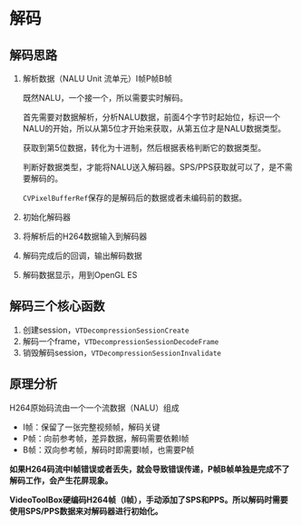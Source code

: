 # 解码

## 解码思路

1. 解析数据（NALU Unit 流单元）I帧P帧B帧

   既然NALU，一个接一个，所以需要实时解码。

   首先需要对数据解析，分析NALU数据，前面4个字节时起始位，标识一个NALU的开始，所以从第5位才开始来获取，从第五位才是NALU数据类型。

   获取到第5位数据，转化为十进制，然后根据表格判断它的数据类型。

   判断好数据类型，才能将NALU送入解码器。SPS/PPS获取就可以了，是不需要解码的。

   `CVPixelBufferRef`保存的是解码后的数据或者未编码前的数据。

2. 初始化解码器

3. 将解析后的H264数据输入到解码器

4. 解码完成后的回调，输出解码数据

5. 解码数据显示，用到OpenGL ES

## 解码三个核心函数

1. 创建session，`VTDecompressionSessionCreate`
2. 解码一个frame，`VTDecompressionSessionDecodeFrame`
3. 销毁解码session，`VTDecompressionSessionInvalidate`

## 原理分析

H264原始码流由一个一个流数据（NALU）组成

- I帧：保留了一张完整视频帧，解码关键
- P帧：向前参考帧，差异数据，解码需要依赖I帧
- B帧：双向参考帧，解码时即需要I帧，也需要P帧

**如果H264码流中I帧错误或者丢失，就会导致错误传递，P帧B帧单独是完成不了解码工作，会产生花屏现象。**

**VideoToolBox硬编码H264帧（I帧），手动添加了SPS和PPS。所以解码时需要使用SPS/PPS数据来对解码器进行初始化。**